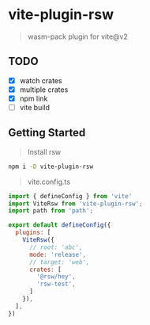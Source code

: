 # vite-plugin-rsw

> wasm-pack plugin for vite@v2

## TODO

- [x] watch crates
- [x] multiple crates
- [x] npm link
- [ ] vite build

## Getting Started

> Install rsw

```bash
npm i -D vite-plugin-rsw
```

> vite.config.ts

```js
import { defineConfig } from 'vite'
import ViteRsw from 'vite-plugin-rsw';
import path from 'path';

export default defineConfig({
  plugins: [
    ViteRsw({
      // root: 'abc',
      mode: 'release',
      // target: 'web',
      crates: [
        '@rsw/hey',
        'rsw-test',
      ]
    }),
  ],
})
```
